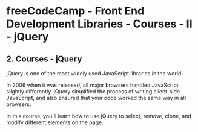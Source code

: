 # freeCodeCamp - Front End Development Libraries - Courses - II - jQuery


## 2. Courses - jQuery

jQuery is one of the most widely used JavaScript libraries in the world.

In 2006 when it was released, all major browsers handled JavaScript slightly differently. jQuery simplified the process of writing client-side JavaScript, and also ensured that your code worked the same way in all browsers.

In this course, you'll learn how to use jQuery to select, remove, clone, and modify different elements on the page.
